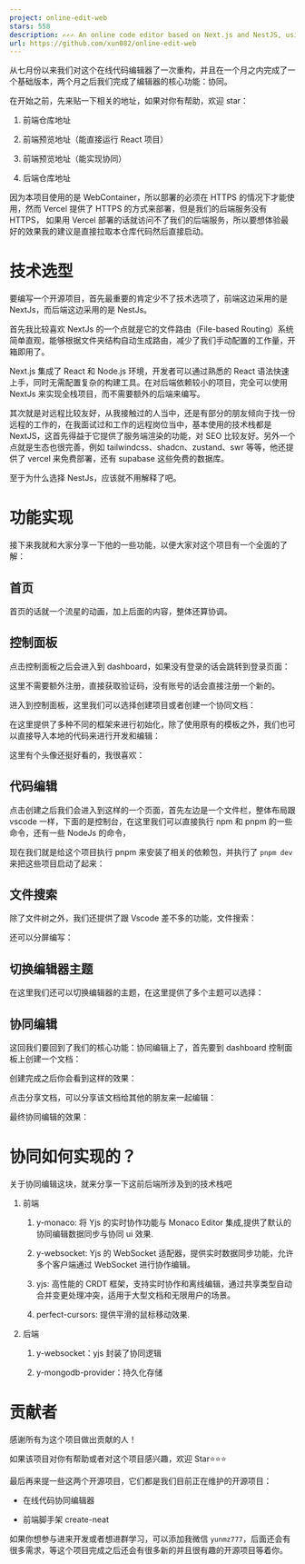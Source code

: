 ```yaml
---
project: online-edit-web
stars: 558
description: ✍️✍️✍️ An online code editor based on Next.js and NestJS, using Monaco Editor and Yjs for real-time collaborative editing and synchronization.
url: https://github.com/xun082/online-edit-web
---
```


从七月份以来我们对这个在线代码编辑器了一次重构，并且在一个月之内完成了一个基础版本，两个月之后我们完成了编辑器的核心功能：协同。

在开始之前，先来贴一下相关的地址，如果对你有帮助，欢迎 star：

1.  前端仓库地址
    
2.  前端预览地址（能直接运行 React 项目）
    
3.  前端预览地址（能实现协同）
    
4.  后端仓库地址
    

因为本项目使用的是 WebContainer，所以部署的必须在 HTTPS 的情况下才能使用，然而 Vercel 提供了 HTTPS 的方式来部署，但是我们的后端服务没有 HTTPS， 如果用 Vercel 部署的话就访问不了我们的后端服务，所以要想体验最好的效果我的建议是直接拉取本仓库代码然后直接启动。

技术选型
====

要编写一个开源项目，首先最重要的肯定少不了技术选项了，前端这边采用的是 NextJs，而后端这边采用的是 NestJs。

首先我比较喜欢 NextJs 的一个点就是它的文件路由（File-based Routing）系统简单直观，能够根据文件夹结构自动生成路由，减少了我们手动配置的工作量，开箱即用了。

Next.js 集成了 React 和 Node.js 环境，开发者可以通过熟悉的 React 语法快速上手，同时无需配置复杂的构建工具。在对后端依赖较小的项目，完全可以使用 NextJs 来实现全栈项目，而不需要额外的后端来编写。

其次就是对远程比较友好，从我接触过的人当中，还是有部分的朋友倾向于找一份远程的工作的，在我面试过和工作的远程岗位当中，基本使用的技术栈都是 NextJS，这首先得益于它提供了服务端渲染的功能，对 SEO 比较友好。另外一个点就是生态也很完善，例如 tailwindcss、shadcn、zustand、swr 等等，他还提供了 vercel 来免费部署，还有 supabase 这些免费的数据库。

至于为什么选择 NestJs，应该就不用解释了吧。

功能实现
====

接下来我就和大家分享一下他的一些功能，以便大家对这个项目有一个全面的了解：

首页
--

首页的话就一个流星的动画，加上后面的内容，整体还算协调。

控制面板
----

点击控制面板之后会进入到 dashboard，如果没有登录的话会跳转到登录页面：

这里不需要额外注册，直接获取验证码，没有账号的话会直接注册一个新的。

进入到控制面板，这里我们可以选择创建项目或者创建一个协同文档：

在这里提供了多种不同的框架来进行初始化，除了使用原有的模板之外，我们也可以直接导入本地的代码来进行开发和编辑：

这里有个头像还挺好看的，我很喜欢：

代码编辑
----

点击创建之后我们会进入到这样的一个页面，首先左边是一个文件栏，整体布局跟 vscode 一样，下面的是控制台，在这里我们可以直接执行 npm 和 pnpm 的一些命令，还有一些 NodeJs 的命令，

现在我们就是给这个项目执行 pnpm 来安装了相关的依赖包，并执行了 `pnpm dev` 来把这些项目启动了起来：

文件搜索
----

除了文件树之外，我们还提供了跟 Vscode 差不多的功能，文件搜索：

还可以分屏编写：

切换编辑器主题
-------

在这里我们还可以切换编辑器的主题，在这里提供了多个主题可以选择：

协同编辑
----

这回我们要回到了我们的核心功能：协同编辑上了，首先要到 dashboard 控制面板上创建一个文档：

创建完成之后你会看到这样的效果：

点击分享文档，可以分享该文档给其他的朋友来一起编辑：

最终协同编辑的效果：

协同如何实现的？
========

关于协同编辑这块，就来分享一下这前后端所涉及到的技术栈吧

1.  前端
    
    1.  y-monaco: 将 Yjs 的实时协作功能与 Monaco Editor 集成,提供了默认的协同编辑数据同步与协同 ui 效果.
        
    2.  y-websocket: Yjs 的 WebSocket 适配器，提供实时数据同步功能，允许多个客户端通过 WebSocket 进行协作编辑。
        
    3.  yjs: 高性能的 CRDT 框架，支持实时协作和离线编辑，通过共享类型自动合并变更处理冲突，适用于大型文档和无限用户的场景。
        
    4.  perfect-cursors: 提供平滑的鼠标移动效果.
        
2.  后端
    
    1.  y-websocket：yjs 封装了协同逻辑
        
    2.  y-mongodb-provider：持久化存储
        

贡献者
===

感谢所有为这个项目做出贡献的人！

如果该项目对你有帮助或者对这个项目感兴趣，欢迎 Star⭐️⭐️⭐️

最后再来提一些这两个开源项目，它们都是我们目前正在维护的开源项目：

-   在线代码协同编辑器
    
-   前端脚手架 create-neat
    

如果你想参与进来开发或者想进群学习，可以添加我微信 `yunmz777`，后面还会有很多需求，等这个项目完成之后还会有很多新的并且很有趣的开源项目等着你。

